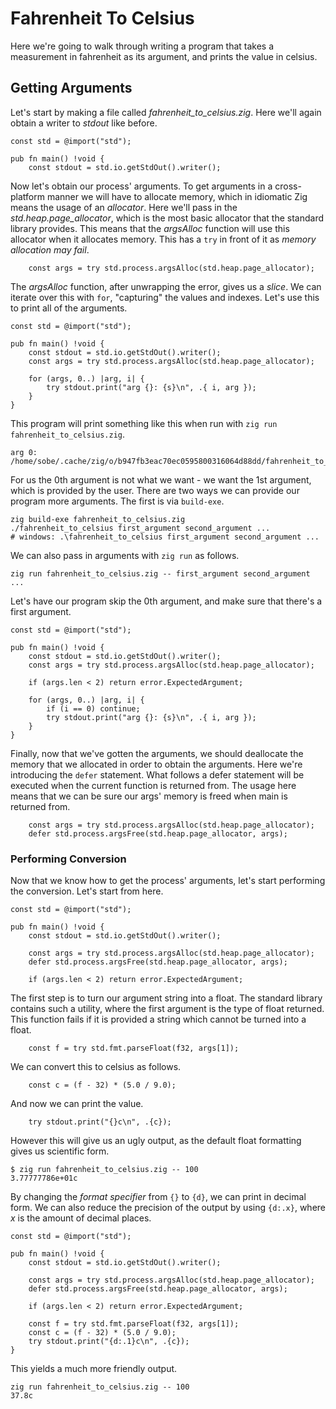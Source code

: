 
# Fahrenheit To Celsius

Here we're going to walk through writing a program that takes a measurement in fahrenheit as its argument, and prints the value in celsius.

## Getting Arguments

Let's start by making a file called *fahrenheit_to_celsius.zig*. Here we'll again obtain a writer to *stdout* like before.

```zig
const std = @import("std");

pub fn main() !void {
    const stdout = std.io.getStdOut().writer();
```

Now let's obtain our process' arguments. To get arguments in a cross-platform manner we will have to allocate memory, which in idiomatic Zig means the usage of an *allocator*. Here we'll pass in the *std.heap.page_allocator*, which is the most basic allocator that the standard library provides. This means that the *argsAlloc* function will use this allocator when it allocates memory. This has a `try` in front of it as *memory allocation may fail*.

```zig
    const args = try std.process.argsAlloc(std.heap.page_allocator);
```

The *argsAlloc* function, after unwrapping the error, gives us a *slice*. We can iterate over this with `for`, "capturing" the values and indexes. Let's use this to print all of the arguments.

```zig
const std = @import("std");

pub fn main() !void {
    const stdout = std.io.getStdOut().writer();
    const args = try std.process.argsAlloc(std.heap.page_allocator);

    for (args, 0..) |arg, i| {
        try stdout.print("arg {}: {s}\n", .{ i, arg });
    }
}
```

This program will print something like this when run with `zig run fahrenheit_to_celsius.zig`.

```shell
arg 0: /home/sobe/.cache/zig/o/b947fb3eac70ec0595800316064d88dd/fahrenheit_to_celsius
```

For us the 0th argument is not what we want - we want the 1st argument, which is provided by the user. There are two ways we can provide our program more arguments. The first is via `build-exe`.

```shell
zig build-exe fahrenheit_to_celsius.zig
./fahrenheit_to_celsius first_argument second_argument ...
# windows: .\fahrenheit_to_celsius first_argument second_argument ...
```

We can also pass in arguments with `zig run` as follows.

```shell
zig run fahrenheit_to_celsius.zig -- first_argument second_argument ...
```

Let's have our program skip the 0th argument, and make sure that there's a first argument.

```zig
const std = @import("std");

pub fn main() !void {
    const stdout = std.io.getStdOut().writer();
    const args = try std.process.argsAlloc(std.heap.page_allocator);

    if (args.len < 2) return error.ExpectedArgument;

    for (args, 0..) |arg, i| {
        if (i == 0) continue;
        try stdout.print("arg {}: {s}\n", .{ i, arg });
    }
}
```

Finally, now that we've gotten the arguments, we should deallocate the memory that we allocated in order to obtain the arguments. Here we're introducing the `defer` statement. What follows a defer statement will be executed when the current function is returned from. The usage here means that we can be sure our args' memory is freed when main is returned from.

```zig
    const args = try std.process.argsAlloc(std.heap.page_allocator);
    defer std.process.argsFree(std.heap.page_allocator, args);
```

### Performing Conversion

Now that we know how to get the process' arguments, let's start performing the conversion. Let's start from here.

```zig
const std = @import("std");

pub fn main() !void {
    const stdout = std.io.getStdOut().writer();

    const args = try std.process.argsAlloc(std.heap.page_allocator);
    defer std.process.argsFree(std.heap.page_allocator, args);

    if (args.len < 2) return error.ExpectedArgument;
```

The first step is to turn our argument string into a float. The standard library contains such a utility, where the first argument is the type of float returned. This function fails if it is provided a string which cannot be turned into a float.

```zig
    const f = try std.fmt.parseFloat(f32, args[1]);
```

We can convert this to celsius as follows.

```zig
    const c = (f - 32) * (5.0 / 9.0);
```

And now we can print the value.

```zig
    try stdout.print("{}c\n", .{c});
```

However this will give us an ugly output, as the default float formatting gives us scientific form.

```shell
$ zig run fahrenheit_to_celsius.zig -- 100
3.77777786e+01c
```

By changing the *format specifier* from `{}` to `{d}`, we can print in decimal form. We can also reduce the precision of the output by using `{d:.x}`, where *x* is the amount of decimal places.

```zig
const std = @import("std");

pub fn main() !void {
    const stdout = std.io.getStdOut().writer();

    const args = try std.process.argsAlloc(std.heap.page_allocator);
    defer std.process.argsFree(std.heap.page_allocator, args);

    if (args.len < 2) return error.ExpectedArgument;

    const f = try std.fmt.parseFloat(f32, args[1]);
    const c = (f - 32) * (5.0 / 9.0);
    try stdout.print("{d:.1}c\n", .{c});
}
```

This yields a much more friendly output.

```shell
zig run fahrenheit_to_celsius.zig -- 100
37.8c
```
